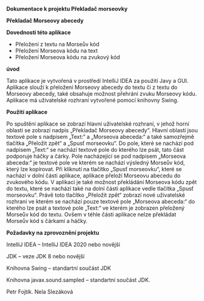 ﻿**Dokumentace k projektu Překladač morseovky**

**Překladač Morseovy abecedy**

**Dovednosti této aplikace**

- Přeložení z textu na Morseův kód
- Přeložení Morseova kódu na text
- Přeložení Morseova kódu na zvukový kód

**úvod**

Tato aplikace je vytvořená v prostředí IntelliJ IDEA za použití Javy a GUI. Aplikace slouží k přeložení Morseovy abecedy do textu či z textu do Morseovy abecedy, také obsahuje možnost přehrání zvuku Morseovy kódu. Aplikace má uživatelské rozhraní vytvořené pomocí knihovny Swing.

**Použití aplikace**

Po spuštění aplikace se zobrazí hlavní uživatelské rozhraní, v jehož horní oblasti se zobrazí nadpis „Překladač Morseovy abecedy“. Hlavní oblastí jsou textové pole s nadpisem „Text:“ a „Morseova abeceda:“ a také samozřejmě tlačítka „Přeložit zpět“ a  „Spusť morseovku“. Do pole, které se nachází pod nadpisem „Text:“ se nachází textové pole do kterého lze psát,  tato část podporuje háčky a čárky.  Pole nacházející se pod nadpisem „Morseova abeceda:“ je textové pole ve kterém se nachází výsledný Morseův kód, který lze kopírovat. Při kliknutí na tlačítko „Spusť morseovku“, které se nachází v dolní části aplikace, aplikace přeloží Morseovu abecedu do zvukového kódu. V aplikaci je také možnost překládání Morseova kódu zpět do textu, které se nachází také na dolní části aplikace vedle tlačítka „Spusť morseovku“.  Právě toto tlačítko „Přeložit zpět“ zobrazí nové uživatelské rozhraní ve kterém se nachází pouze textové pole „Morseova abeceda:“ do kterého lze psát a textové pole „Text:“ ve kterém je zobrazen přeložený Morseův kód do textu. Ovšem v téhle části aplikace nelze překládat Morseův kód s čárkami a háčky. 

**Požadavky na zprovoznění projektu**

IntelliJ IDEA – IntelliJ IDEA 2020 nebo novější

JDK – veze JDK 8 nebo novější

Knihovna Swing – standartní součást JDK

Knihovna javax.sound.sampled – standartní součást JDK.

Petr Fojtík. Nela Slezáková

